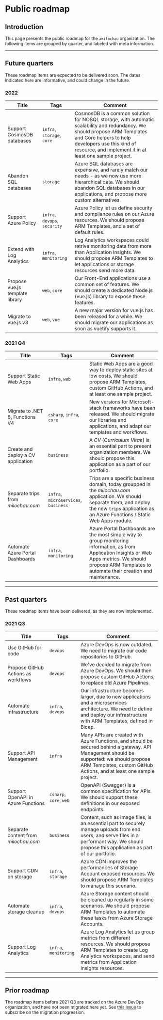 # Public roadmap

## Introduction

This page presents the public roadmap for the `amilochau` organization. The following items are grouped by quarter, and labeled with meta information.

---

## Future quarters

These roadmap items are expected to be delivered soon. The dates indicated here are informative, and could change in the future.

### 2022

| Title | Tags | Comment |
| ----- | ---- | ------- |
| Support CosmosDB databases | `infra`, `storage`, `core` | CosmosDB is a common solution for NOSQL storage, with automatic scalability and redundancy. We should propose ARM Templates and Core helpers to help developers use this kind of resource, and implement it in at least one sample project. |
| Abandon SQL databases | `storage` | Azure SQL databases are expensive, and rarely match our needs - as we now use more hierarchical data. We should abandon SQL databases in our applications, and propose more custom alternatives. |
| Support Azure Policy | `infra`, `devops`, `security` | Azure Policy let us define security and compliance rules on our Azure resources. We should propose ARM Templates, and a set of default rules. |
| Extend with Log Analytics | `infra`, `monitoring` | Log Analytics workspaces could retrive monitoring data from more than Application Insights. We should propose ARM Templates to let applications or storage resources send more data. |
| Propose vue.js template library | `web`, `core` | Our Front-End applications use a common set of features. We should create a dedicated Node.js (vue.js) library to expose these features. |
| Migrate to vue.js v3 | `web`, `vue` | A new major version for vue.js has been released for a while. We should migrate our applications as soon as vuetify supports it. |

### 2021 Q4

| Title | Tags | Comment |
| ----- | ---- | ------- |
| Support Static Web Apps | `infra`, `web` | Static Web Apps are a good way to deploy static sites at low costs. We should propose ARM Templates, custom GitHub Actions, and at least one sample project. |
| Migrate to .NET 6, Functions V4 | `csharp`, `infra`, `core` | New versions for Microsoft-stack frameworks have been released. We should migrate our libraries and applications, and adapt our templates and workflows. |
| Create and deploy a CV application | `business` | A *CV* (*Curriculum Vitae*) is an essential part to present organization members. We should propose this application as a part of our portfolio. |
| Separate trips from *milochau.com* | `infra`, `microservices`, `business` | Trips are a specific business domain, today groupped in the *milochau.com* application. We should separate them, and deploy the new `trips` application as an Azure Functions / Static Web Apps module. |
| Automate Azure Portal Dashboards | `infra`, `monitoring` | Azure Portal Dashboards are the most simple way to group monitoring information, as from Application Insights or Web Apps metrics. We should propose ARM Templates to automate their creation and maintenance. |

---

## Past quarters

These roadmap items have been delivered, as they are now implemented.

### 2021 Q3

| Title | Tags | Comment |
| ----- | ---- | ------- |
| Use GitHub for code | `devops` | Azure DevOps is now outdated. We need to migrate our code repositories to GitHub. |
| Propose GitHub Actions as workflows | `devops` | We've decided to migrate from Azure DevOps. We should then propose custom GitHub Actions, to replace old Azure Pipelines. |
| Automate infrastructure | `infra`, `devops` | Our infrastructure becomes larger, due to new applications and a microservices architecture. We need to define and deploy our infrastructure with ARM Templates, defined in Bicep. |
| Support API Management | `infra` | Many APIs are created with Azure Functions, and should be secured behind a gateway. API Management should be supported: we should propose ARM Templates, custom GitHub Actions, and at least one sample project. |
| Support OpenAPI in Azure Functions | `csharp`, `core`, `web` | OpenAPI (Swagger) is a common specification for APIs. We should support these definitions in our exposed endpoints. |
| Separate content from *milochau.com* | `business` | Content, such as image files, is an essential part to securely manage uploads from end users, and serve files in a performant way. We should propose this application as part of our portfolio. |
| Support CDN on storage | `infra`, `storage` | Azure CDN improves the performances of Storage Account exposed resources. We should propose ARM Templates to manage this scenario. |
| Automate storage cleanup | `infra`, `devops` | Azure Storage content should be cleaned up regularly in some scenarios. We should propose ARM Templates to automate these tasks from Azure Storage Accounts. |
| Support Log Analytics | `infra`, `monitoring` | Azure Log Analytics let us group metrics from different resources. We should propose ARM Templates to create Log Analytics workspaces, and send metrics from Application Insights resources. |

---

## Prior roadmap

The roadmap items before 2021 Q3 are tracked on the Azure DevOps organization, and have not been migrated here yet. See [this issue](https://github.com/amilochau/.github/issues/8) to subscribe on the migration progression.
